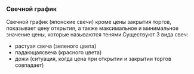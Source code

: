 ### Свечной график
Свечной график (японские свечи) кроме цены закрытия торгов, показывает цену открытия, а также максимальное и минимальное значение цены, которые называются тенями.Существуют 3 вида свеч:
- растуая свеча (зеленого цвета)
- падающаясвеча (красного цвета)
- дожи (ситуация, когда цена при открытии и закрытии торгов совпадает)